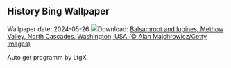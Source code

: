 ## History Bing Wallpaper
Wallpaper date: 2024-05-26
![](https://www.bing.com/th?id=OHR.MethowWildflowers_EN-GB8398636525_UHD.jpg&w=1000)Download: [Balsamroot and lupines, Methow Valley, North Cascades, Washington, USA (© Alan Majchrowicz/Getty Images)](https://www.bing.com/th?id=OHR.MethowWildflowers_EN-GB8398636525_UHD.jpg)

Auto get programm by LtgX

